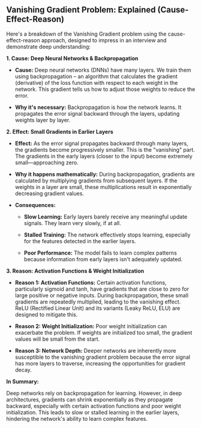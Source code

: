 
## Vanishing Gradient Problem: Explained (Cause-Effect-Reason)

Here's a breakdown of the Vanishing Gradient problem using the cause-effect-reason approach, designed to impress in an interview and demonstrate deep understanding:

**1. Cause: Deep Neural Networks & Backpropagation**

-   **Cause:** Deep neural networks (DNNs) have many layers. We train them using backpropagation – an algorithm that calculates the gradient (derivative) of the loss function with respect to each weight in the network. This gradient tells us how to adjust those weights to reduce the error.
    
-   **Why it's necessary:** Backpropagation is how the network learns. It propagates the error signal backward through the layers, updating weights layer by layer.
    

**2. Effect: Small Gradients in Earlier Layers**

-   **Effect:** As the error signal propagates backward through many layers, the gradients become progressively smaller. This is the "vanishing" part. The gradients in the early layers (closer to the input) become extremely small—approaching zero.
    
-   **Why it happens mathematically:** During backpropagation, gradients are calculated by multiplying gradients from subsequent layers. If the weights in a layer are small, these multiplications result in exponentially decreasing gradient values.
    
-   **Consequences:**
    
    -   **Slow Learning:** Early layers barely receive any meaningful update signals. They learn very slowly, if at all.
        
    -   **Stalled Training:** The network effectively stops learning, especially for the features detected in the earlier layers.
        
    -   **Poor Performance:** The model fails to learn complex patterns because information from early layers isn't adequately updated.
        

**3. Reason: Activation Functions & Weight Initialization**

-   **Reason 1: Activation Functions:** Certain activation functions, particularly sigmoid and tanh, have gradients that are close to zero for large positive or negative inputs. During backpropagation, these small gradients are repeatedly multiplied, leading to the vanishing effect. ReLU (Rectified Linear Unit) and its variants (Leaky ReLU, ELU) are designed to mitigate this.
    
-   **Reason 2: Weight Initialization:** Poor weight initialization can exacerbate the problem. If weights are initialized too small, the gradient values will be small from the start.
    
-   **Reason 3: Network Depth:** Deeper networks are inherently more susceptible to the vanishing gradient problem because the error signal has more layers to traverse, increasing the opportunities for gradient decay.
    

**In Summary:**

Deep networks rely on backpropagation for learning. However, in deep architectures, gradients can shrink exponentially as they propagate backward, especially with certain activation functions and poor weight initialization. This leads to slow or stalled learning in the earlier layers, hindering the network's ability to learn complex features.
